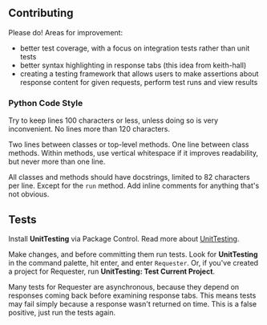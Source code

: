 ## Contributing
Please do! Areas for improvement:

- better test coverage, with a focus on integration tests rather than unit tests
- better syntax highlighting in response tabs (this idea from keith-hall)
- creating a testing framework that allows users to make assertions about response content for given requests, perform test runs and view results


### Python Code Style
Try to keep lines 100 characters or less, unless doing so is very inconvenient. No lines more than 120 characters.

Two lines between classes or top-level methods. One line between class methods. Within methods, use vertical whitespace if it improves readability, but never more than one line.

All classes and methods should have docstrings, limited to 82 characters per line. Except for the `run` method. Add inline comments for anything that's not obvious.


## Tests
Install __UnitTesting__ via Package Control. Read more about [UnitTesting](https://github.com/randy3k/UnitTesting-example).

Make changes, and before committing them run tests. Look for __UnitTesting__ in the command palette, hit enter, and enter `Requester`. Or, if you've created a project for Requester, run __UnitTesting: Test Current Project__.

Many tests for Requester are asynchronous, because they depend on responses coming back before examining response tabs. This means tests may fail simply because a response wasn't returned on time. This is a false positive, just run the tests again.
